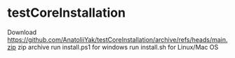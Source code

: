 # testCoreInstallation
Download https://github.com/AnatoliiYak/testCoreInstallation/archive/refs/heads/main.zip zip archive
run install.ps1 for windows
run install.sh for Linux/Mac OS
